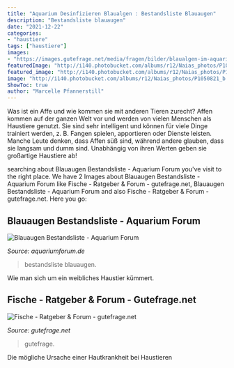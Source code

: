 ```yaml
---
title: "Aquarium Desinfizieren Blaualgen : Bestandsliste Blauaugen"
description: "Bestandsliste blauaugen"
date: "2021-12-22"
categories:
- "haustiere"
tags: ["haustiere"]
images:
- "https://images.gutefrage.net/media/fragen/bilder/blaualgen-im-aquarium-2/0_big.jpg?v=1608335151846"
featuredImage: "http://i140.photobucket.com/albums/r12/Naias_photos/P1050821_b.jpg"
featured_image: "http://i140.photobucket.com/albums/r12/Naias_photos/P1050821_b.jpg"
image: "http://i140.photobucket.com/albums/r12/Naias_photos/P1050821_b.jpg"
ShowToc: true
author: "Marcelle Pfannerstill"
---
```



Was ist ein Affe und wie kommen sie mit anderen Tieren zurecht?
Affen kommen auf der ganzen Welt vor und werden von vielen Menschen als Haustiere genutzt. Sie sind sehr intelligent und können für viele Dinge trainiert werden, z. B. Fangen spielen, apportieren oder Dienste leisten. Manche Leute denken, dass Affen süß sind, während andere glauben, dass sie langsam und dumm sind. Unabhängig von ihren Werten geben sie großartige Haustiere ab!

	

		
searching about Blauaugen Bestandsliste - Aquarium Forum you've visit to the right place. We have 2 Images about Blauaugen Bestandsliste - Aquarium Forum like Fische - Ratgeber &amp; Forum - gutefrage.net, Blauaugen Bestandsliste - Aquarium Forum and also Fische - Ratgeber &amp; Forum - gutefrage.net. Here you go:
		
    
## Blauaugen Bestandsliste - Aquarium Forum

<img loading=lazy src="http://i140.photobucket.com/albums/r12/Naias_photos/P1050821_b.jpg" onerror="this.onerror=null;this.src='https://tse4.mm.bing.net/th?id=OIP.2vS-tQFHHYlk93RplQJX7QHaGf&amp;pid=15.1';" alt="Blauaugen Bestandsliste - Aquarium Forum">

_Source: aquariumforum.de_

>bestandsliste blauaugen. 

	

Wie man sich um ein weibliches Haustier kümmert.

    
## Fische - Ratgeber &amp; Forum - Gutefrage.net

<img loading=lazy src="https://images.gutefrage.net/media/fragen/bilder/blaualgen-im-aquarium-2/0_big.jpg?v=1608335151846" onerror="this.onerror=null;this.src='https://tse1.mm.bing.net/th?id=OIP.2AVfnf4Ku1vQNnY2ldYBswHaDt&amp;pid=15.1';" alt="Fische - Ratgeber &amp; Forum - gutefrage.net">

_Source: gutefrage.net_

>gutefrage. 

	

Die mögliche Ursache einer Hautkrankheit bei Haustieren

